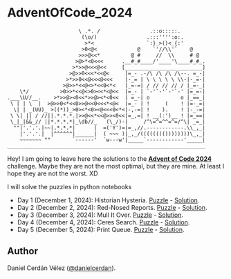 # AdventOfCode_2024
```                                               ._...._.
                       \ .*. /                .::o:::::.
                        (\o/)                .:::'''':o:.
                         >*<                 `:}_>()<_{:'
                        >0<@<             @    `'//\\'`    @
                       >>>@<<*          @ #     //  \\     # @
                      >@>*<0<<<      .__#_#____/'____'\____#_#_.
                     >*>>@<<<@<<     [_________________________]
                    >@>>0<<<*<<@<     |=_- .-/\ /\ /\ /\--. =_-|
                   >*>>0<<@<<<@<<<    |-_= | \ \ \ \ \ \\-|-_=-|
                  >@>>*<<@<>*<<0<*<   |_=-=| / // // // / |_=-_|
    \*/          >0>>*<<@<>0><<*<@<<  |=_- | `-'`-'`-'`-' |=_=-|
.___\U//__.    >*>>@><0<<*>>@><*<0<<  | =_-| o          o |_==_|
 \ | | \  |  >@>>0<*<<0>>@<<0<<<*<@<  |=_- | !     (    ! |=-_=|
  \| | _(UU)_ >((*))_>0><*<0><@<<<0<*<|-,-=| !    ).    ! |-_-=|
 \ \| || / //||.*.*.*.|>>@<<*<<@>><0<<|=_,=| ! __(:')__ ! |=_==|
 \_|_|&&_// ||*.*.*.*|_\db//_   (\_/)-|     /^\=^=^^=^=/^\| _=_|
  ""|'.'.'.|~~|.*.*.*|      |  =('Y')=|=_,//.------------.\\_,_|
    |'.'.'.|  |^^^^^^|______|  ( ~~~ )|_,_/(((((((())))))))\_,_|
    ~~~~~~~ ""       `------'  `w---w'|_____`------------'_____|
________________________________________________________________
```
Hey! I am going to leave here the solutions to the [**Advent of Code 2024**](https://adventofcode.com/2024) challenge. Maybe they are not the most optimal, but they are mine. At least I hope they are not the worst. XD

I will solve the puzzles in python notebooks 

- Day 1 (December 1, 2024): Historian Hysteria. [Puzzle](https://adventofcode.com/2024/day/1) - [Solution](notebooks/01_historian_hysteria.ipynb).
- Day 2 (December 2, 2024): Red-Nosed Reports. [Puzzle](https://adventofcode.com/2024/day/2) - [Solution](notebooks/02_red-nosed_reports.ipynb).
- Day 3 (December 3, 2024): Mull It Over. [Puzzle](https://adventofcode.com/2024/day/3) - [Solution](notebooks/03_mull_it_over.ipynb).
- Day 4 (December 4, 2024): Ceres Search. [Puzzle](https://adventofcode.com/2024/day/4) - [Solution](notebooks/04_ceres_search.ipynb).
- Day 5 (December 5, 2024): Print Queue. [Puzzle](https://adventofcode.com/2024/day/5) - [Solution](notebooks/05_print_queue.ipynb).


## Author

Daniel Cerdán Vélez ([@danielcerdan](https://es.linkedin.com/in/danielcerdan)).


